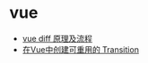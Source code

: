 # vue
- [vue diff 原理及流程](https://juejin.im/post/6844903961837699079)
- [在Vue中创建可重用的 Transition](https://juejin.im/post/6844904179232686094)